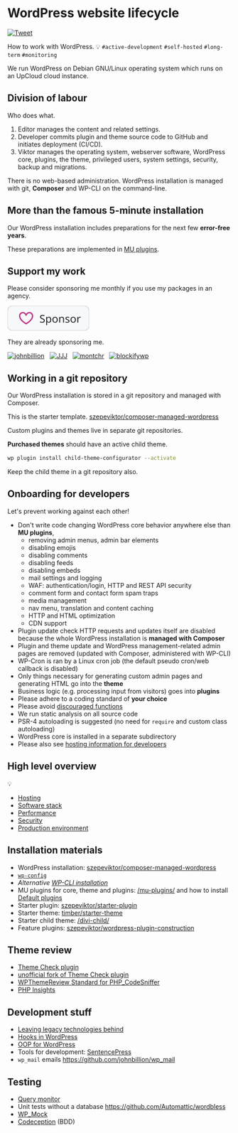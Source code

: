# WordPress website lifecycle

[![Tweet](https://img.shields.io/badge/Tweet-share-d5d5d5?style=social&logo=twitter)](https://twitter.com/intent/tweet?text=Here%20is%20how%20to%20run%20WordPress&url=https%3A%2F%2Fgithub.com%2Fszepeviktor%2Fwordpress-website-lifecycle)

How to work with WordPress. :bulb:
`#active-development` `#self-hosted` `#long-term` `#monitoring`

We run WordPress on Debian GNU/Linux operating system
which runs on an UpCloud cloud instance.

## Division of labour

Who does what.

1.  Editor manages the content and related settings.
2.  Developer commits plugin and theme source code to GitHub
    and initiates deployment (CI/CD).
3.  Viktor manages the operating system, webserver software,
    WordPress core, plugins, the theme, privileged users,
    system settings, security, backup and migrations.

There is no web-based administration.
WordPress installation is managed with git, **Composer** and WP-CLI on the command-line.

## More than the famous 5-minute installation

Our WordPress installation includes preparations for the next few **error-free years**.

These preparations are implemented in [MU plugins](/mu-plugins/).

## Support my work

Please consider sponsoring me monthly if you use my packages in an agency.

[![Sponsor](https://github.com/szepeviktor/.github/raw/master/.github/assets/github-like-sponsor-button.svg)](https://github.com/sponsors/szepeviktor)

They are already sponsoring me.

<!-- markdownlint-disable MD033 -->
[<img src="https://github.com/johnbillion.png" width="50px" alt="johnbillion">](https://github.com/johnbillion)&nbsp;&nbsp;
[<img src="https://github.com/JJJ.png" width="50px" alt="JJJ">](https://github.com/JJJ)&nbsp;&nbsp;
[<img src="https://github.com/montchr.png" width="50px" alt="montchr">](https://github.com/montchr)&nbsp;&nbsp;
[<img src="https://github.com/blockifywp.png" width="50px" alt="blockifywp">](https://github.com/blockifywp)&nbsp;&nbsp;
<!-- markdownlint-enable MD033 -->

## Working in a git repository

Our WordPress installation is stored in a git repository
and managed with Composer.

This is the starter template.
[szepeviktor/composer-managed-wordpress](https://github.com/szepeviktor/composer-managed-wordpress)

Custom plugins and themes live in separate git repositories.

**Purchased themes** should have an active child theme.

```bash
wp plugin install child-theme-configurator --activate
```

Keep the child theme in a git repository also.

## Onboarding for developers

Let's prevent working against each other!

-   Don't write code changing WordPress core behavior anywhere else than **MU plugins**,
    - removing admin menus, admin bar elements
    - disabling emojis
    - disabling comments
    - disabling feeds
    - disabling embeds
    - mail settings and logging
    - WAF: authentication/login, HTTP and REST API security
    - comment form and contact form spam traps
    - media management
    - nav menu, translation and content caching
    - HTTP and HTML optimization
    - CDN support
-   Plugin update check HTTP requests and updates itself are disabled
    because the whole WordPress installation is **managed with Composer**
-   Plugin and theme update and WordPress management-related admin pages are removed
    (updated with Composer, administered with WP-CLI)
-   WP-Cron is ran by a Linux cron job (the default pseudo cron/web callback is disabled)
-   Only things necessary for generating custom admin pages
    and generating HTML go into the **theme**
-   Business logic (e.g. processing input from visitors) goes into **plugins**
-   Please adhere to a coding standard of **your choice**
-   Please avoid [discouraged functions](https://github.com/szepeviktor/phpcs-psr-12-neutron-hybrid-ruleset/blob/master/PSR12NeutronRuleset/ruleset.xml#L11)
-   We run static analysis on all source code
-   PSR-4 autoloading is suggested (no need for `require` and custom class autoloading)
-   WordPress core is installed in a separate subdirectory
-   Please also see [hosting information for developers](https://github.com/szepeviktor/debian-server-tools/blob/master/Onboarding.md#onboarding-for-developers)

## High level overview

:bulb:

- [Hosting](https://github.com/szepeviktor/infrastructure-for-hosting-web-applications)
- [Software stack](/WordPress-stack.md)
- [Performance](/WordPress-performance.md)
- [Security](/WordPress-security.md)
- [Production environment](https://github.com/szepeviktor/debian-server-tools/blob/master/webserver/Production-website.md)

## Installation materials

-   WordPress installation: [szepeviktor/composer-managed-wordpress](https://github.com/szepeviktor/composer-managed-wordpress)
-   [`wp-config`](/wp-config)
-   _Alternative [WP-CLI installation](WP-CLI-installation.md)_
-   MU plugins for core, theme and plugins: [/mu-plugins/](/mu-plugins)
    and how to install [Default plugins](/Plugins.md)
-   Starter plugin: [szepeviktor/starter-plugin](https://github.com/szepeviktor/starter-plugin)
-   Starter theme: [timber/starter-theme](https://github.com/timber/starter-theme/tree/2.x)
-   Starter child theme: [/divi-child/](/divi-child)
-   Feature plugins: [szepeviktor/wordpress-plugin-construction](https://github.com/szepeviktor/wordpress-plugin-construction)

## Theme review

- [Theme Check plugin](https://wordpress.org/plugins/theme-check/)
- [unofficial fork of Theme Check plugin](https://themecheck.info/)
- [WPThemeReview Standard for PHP_CodeSniffer](https://github.com/WPTRT/WPThemeReview)
- [PHP Insights](https://github.com/nunomaduro/phpinsights)

## Development stuff

- [Leaving legacy technologies behind](https://github.com/szepeviktor/starter-plugin)
- [Hooks in WordPress](/WordPress-hooks.md)
- [OOP for WordPress](/WordPress-OOP.md)
- Tools for development: [SentencePress](https://github.com/szepeviktor/SentencePress)
- `wp_mail` emails https://github.com/johnbillion/wp_mail

## Testing

- [Query monitor](https://github.com/johnbillion/query-monitor)
- Unit tests without a database https://github.com/Automattic/wordbless
- [WP_Mock](https://github.com/10up/wp_mock)
- [Codeception](https://github.com/lucatume/wp-browser) (BDD)
